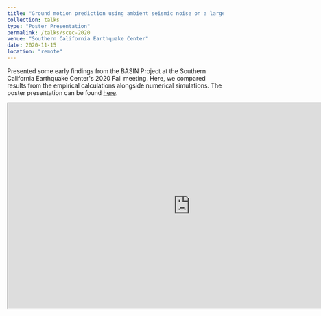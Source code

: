 ```yaml
---
title: "Ground motion prediction using ambient seismic noise on a large-N array in the LA basin"
collection: talks
type: "Poster Presentation"
permalink: /talks/scec-2020
venue: "Southern California Earthquake Center"
date: 2020-11-15
location: "remote"
---
```


Presented some early findings from the BASIN Project at the Southern California Earthquake Center's 2020 Fall meeting. Here, we compared results from the empirical calculations alongside numerical simulations. The poster presentation can be found [here](http://julians42.github.io/files/Schmitt_BASIN_SCEC.pdf).

<iframe
    width="850"
    height="480"
    src="https://www.youtube.com/embed/H50dkFH5byo"
    frameborder="1"
    allow="autoplay; encrypted-media"
    allowfullscreen
>
</iframe>